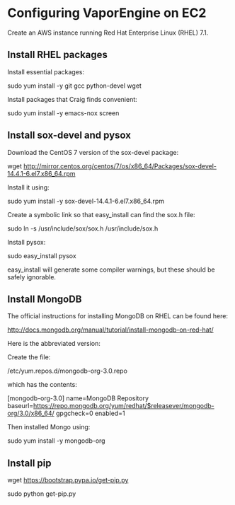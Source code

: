 Configuring VaporEngine on EC2
==============================

Create an AWS instance running Red Hat Enterprise Linux (RHEL) 7.1.


Install RHEL packages
----------------------

Install essential packages:

  sudo yum install -y git gcc python-devel wget

Install packages that Craig finds convenient:

  sudo yum install -y emacs-nox screen


Install sox-devel and pysox
---------------------------

Download the CentOS 7 version of the sox-devel package:

  wget http://mirror.centos.org/centos/7/os/x86_64/Packages/sox-devel-14.4.1-6.el7.x86_64.rpm

Install it using:

  sudo yum install -y sox-devel-14.4.1-6.el7.x86_64.rpm 

Create a symbolic link so that easy_install can find the sox.h file:

  sudo ln -s /usr/include/sox/sox.h /usr/include/sox.h

Install pysox:

  sudo easy_install pysox

easy_install will generate some compiler warnings, but these should be
safely ignorable.


Install MongoDB
---------------

The official instructions for installing MongoDB on RHEL can be found here:

  http://docs.mongodb.org/manual/tutorial/install-mongodb-on-red-hat/

Here is the abbreviated version:

Create the file:

  /etc/yum.repos.d/mongodb-org-3.0.repo

which has the contents:

  [mongodb-org-3.0]
  name=MongoDB Repository
  baseurl=https://repo.mongodb.org/yum/redhat/$releasever/mongodb-org/3.0/x86_64/
  gpgcheck=0
  enabled=1

Then installed Mongo using:

  sudo yum install -y mongodb-org


Install pip
-----------

  wget https://bootstrap.pypa.io/get-pip.py

  sudo python get-pip.py
